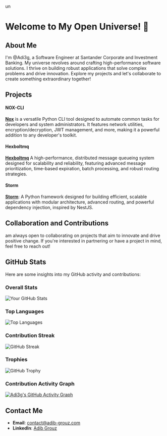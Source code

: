 un

# Welcome to My Open Universe! 🌌

## About Me
I'm @Adi3g, a Software Engineer at Santander Corporate and Investment Banking. My universe revolves around crafting high-performance software solutions. I thrive on building robust applications that solve complex problems and drive innovation. Explore my projects and let's collaborate to create something extraordinary together!


## Projects

#### NOX-CLI 
 [**Nox**](https://github.com/Adi3g/nox-cli) is a versatile Python CLI tool designed to automate common tasks for developers and system administrators. It features network utilities, encryption/decryption, JWT management, and more, making it a powerful addition to any developer's toolkit.

#### Hexboltmq
[**Hexboltmq**](https://github.com/Adi3g/hexboltmq) A high-performance, distributed message queueing system designed for scalability and reliability, featuring advanced message prioritization, time-based expiration, batch processing, and robust routing strategies.

#### Storm
[**Storm**](https://github.com/Adi3g/storm): A Python framework designed for building efficient, scalable applications with modular architecture, advanced routing, and powerful dependency injection, inspired by NestJS.

## Collaboration and Contributions
 am always open to collaborating on projects that aim to innovate and drive positive change. If you're interested in partnering or have a project in mind, feel free to reach out!

## GitHub Stats

Here are some insights into my GitHub activity and contributions:

### Overall Stats

![Your GitHub Stats](https://github-readme-stats.vercel.app/api?username=Adi3g&show_icons=true&theme=dark&hide=issues,contribs&count_private=true&card_width=400)

### Top Languages

![Top Languages](https://github-readme-stats.vercel.app/api/top-langs/?username=Adi3g&layout=compact&hide=html,css&theme=dark)

### Contribution Streak

![GitHub Streak](https://github-readme-streak-stats.herokuapp.com/?user=Adi3g&theme=dark&date_format=M%20j%5B%2C%20Y%5D&hide_border=true)

### Trophies

![GitHub Trophy](https://github-profile-trophy.vercel.app/?username=Adi3g&theme=dark&margin-w=15&no-frame=true&column=8)

### Contribution Activity Graph

[![Adi3g's GitHub Activity Graph](https://github-readme-activity-graph.vercel.app/graph?username=Adi3g&bg_color=0d1117&color=5BCDEC&line=5BCDEC&point=FFFFFF&area=true&hide_border=true)](https://github.com/Adi3g)


## Contact Me
- **Email**: [contact@adib-grouz.com](mailto:contact@adib-grouz.com)
- **LinkedIn**: [Adib Grouz](https://www.linkedin.com/in/adib-grouz)
